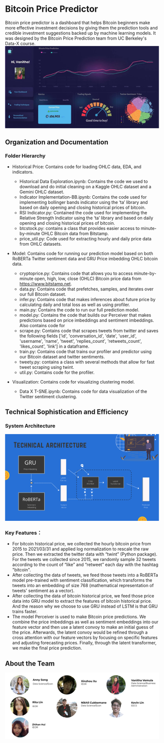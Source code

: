# Bitcoin Price Predictor
Bitcoin price predictor is a dashboard that helps Bitcoin beginners make more effective investment decisions by giving them the prediction tools and credible investment suggestions backed up by machine learning models. It was designed by the Bitcoin Price Prediction team from UC Berkeley's Data-X course.
![alt text](https://github.com/Zhihan-Hui/DataX-Bitcoin-Price-Prediction/blob/main/README.file/UI.jpg)

## Organization and Documentation
### Folder Hierarchy

- Historical Price: Contains code for loading OHLC data, EDA, and indicators.
  - Historical Data Exploration.ipynb: Contains the code we used to download and do initial cleaning on a Kaggle OHLC dataset and a Gemini OHLC dataset.
  - Indicator Implementation-BB.ipynb: Contains the code used for implementing bollinger bands indicator using the ‘ta’ library and based on daily opening and closing historical prices of bitcoin.
  - RSI Indicator.py: Contained the code used for implementing the Relative Strength Indicator using the ‘ta’ library and based on daily opening and closing historical prices of bitcoin.
  - btcstock.py: contains a class that provides easier access to minute-by-minute OHLC Bitcoin data from Bitstamp.
  - price_util.py: Code used for extracting hourly and daily price data from OHLC datasets.

- Model: Contains code for running our prediction model based on both RoBERTa Twitter sentiment data and GRU Price imbedding OHLC bitcoin data. 
  - cryptoprice.py: Contains code that allows you to access minute-by-minute open, high, low, close (OHLC) Bitcoin price data from https://www.bitstamp.net.
  - data.py: Contains code that prefetches, samples, and iterates over our full Bitcoin dataset.
  - infer.py: Contains code that makes inferences about future price by calculating daily and total loss as well as using profiler. 
  - main.py: Contains the code to run our full prediction model.
  - model.py: Contains the code that builds our Perceiver that makes predictions based on price imbeddings and sentiment imbeddings. Also contains code for 
  - scrape.py: Contains code that scrapes tweets from twitter and saves the following fields ['id', 'conversation_id', 'date', 'user_id', 'username', 'name', 'tweet', 'replies_count', 'retweets_count', 'likes_count', 'link'] in a dataframe.
  - train.py: Contains code that trains our profiler and predictor using our Bitcoin dataset and twitter sentiments. 
  - tweety.py: contains a class with several methods that allow for fast tweet scraping using twint.
  - util.py: Contains code for the profiler.
 
- Visualization: Contains code for visualizing clustering model.
  - Data X T-SNE.ipynb: Contains code for data visualization of the Twitter sentiment clustering.

## Technical Sophistication and Efficiency
### System Architecture
![alt text](https://github.com/Zhihan-Hui/DataX-Bitcoin-Price-Prediction/blob/main/README.file/architecture.jpg)

### Key Features：
- For bitcoin historical price, we collected the hourly bitcoin price from 2015 to 2021/03/31 and applied log normalization to rescale the raw price. Then we extracted the twitter data with “twint” (Python package). For the tweets we collected since 2015, we randomly sample 32 tweets according to the count of “like” and “retweet” each day with the hashtag "bitcoin". 
- After collecting the data of tweets, we feed those tweets into a RoBERTa model pre-trained with sentiment classification, which transforms the tweets into an embedding of size 768 (mathematical representation of tweets' sentiment as a vector).
- After collecting the data of bitcoin historical price, we feed those price data into GRU model to extract the features of bitcoin historical price. And the reason why we choose to use GRU instead of LSTM is that GRU trains faster.
- The model Perceiver is used to make Bitcoin price predictions. We combine the price imbeddings as well as sentiment embeddings into our feature vector and then use a latent convoy to make an initial guess of the price. Afterwards, the latent convoy would be refined through a cross attention with our feature vectors by focusing on specific features and adjusting forecasting prices. Finally, through the latent transformer, we make the final price prediction.

## About the Team
![alt text](https://github.com/Zhihan-Hui/DataX-Bitcoin-Price-Prediction/blob/main/README.file/group%20member.jpg)



